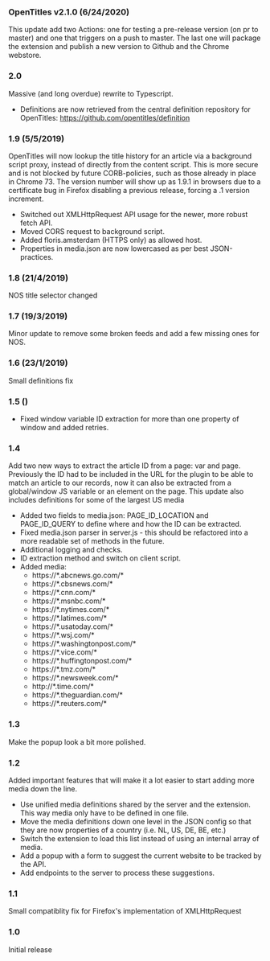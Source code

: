 ### OpenTitles v2.1.0 (6/24/2020)
This update add two Actions: one for testing a pre-release version (on pr to master) and one that triggers on a push to master. The last one will package the extension and publish a new version to Github and the Chrome webstore.

### 2.0
Massive (and long overdue) rewrite to Typescript.

- Definitions are now retrieved from the central definition repository for OpenTitles: <https://github.com/opentitles/definition>


### 1.9 (5/5/2019)
OpenTitles will now lookup the title history for an article via a background script proxy, instead of directly from the content script.
This is more secure and is not blocked by future CORB-policies, such as those already in place in Chrome 73. 
The version number will show up as 1.9.1 in browsers due to a certificate bug in Firefox disabling a previous release, forcing a .1 version increment.

- Switched out XMLHttpRequest API usage for the newer, more robust fetch API.
- Moved CORS request to background script.
- Added floris.amsterdam (HTTPS only) as allowed host.
- Properties in media.json are now lowercased as per best JSON-practices.

### 1.8 (21/4/2019)
NOS title selector changed

### 1.7 (19/3/2019)
Minor update to remove some broken feeds and add a few missing ones for NOS.

### 1.6 (23/1/2019)
Small definitions fix

### 1.5 ()
- Fixed window variable ID extraction for more than one property of window and added retries.

### 1.4
Add two new ways to extract the article ID from a page: var and page. 
Previously the ID had to be included in the URL for the plugin to be able to match an article to our records, now it can also be extracted from a global/window JS variable or an element on the page.
This update also includes definitions for some of the largest US media

- Added two fields to media.json: PAGE_ID_LOCATION and PAGE_ID_QUERY to define where and how the ID can be extracted.
- Fixed media.json parser in server.js - this should be refactored into a more readable set of methods in the future.
- Additional logging and checks.
- ID extraction method and switch on client script.
- Added media:
  - https://\*.abcnews.go.com/*
  - https://\*.cbsnews.com/*
  - https://\*.cnn.com/*
  - https://\*.msnbc.com/*
  - https://\*.nytimes.com/*
  - https://\*.latimes.com/*
  - https://\*.usatoday.com/*
  - https://\*.wsj.com/*
  - https://\*.washingtonpost.com/*
  - https://\*.vice.com/*
  - https://\*.huffingtonpost.com/*
  - https://\*.tmz.com/*
  - https://\*.newsweek.com/*
  - http://\*.time.com/*
  - https://\*.theguardian.com/*
  - https://\*.reuters.com/*

### 1.3
Make the popup look a bit more polished.

### 1.2
Added important features that will make it a lot easier to start adding more media down the line.

- Use unified media definitions shared by the server and the extension. This way media only have to be defined in one file.
- Move the media definitions down one level in the JSON config so that they are now properties of a country (i.e. NL, US, DE, BE, etc.)
- Switch the extension to load this list instead of using an internal array of media.
- Add a popup with a form to suggest the current website to be tracked by the API.
- Add endpoints to the server to process these suggestions.

### 1.1
Small compatiblity fix for Firefox's implementation of XMLHttpRequest

### 1.0
Initial release